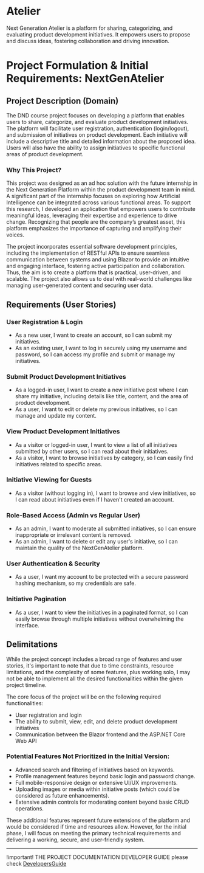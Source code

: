 # Atelier
Next Generation Atelier is a platform for sharing, categorizing, and evaluating product development initiatives. It empowers users to propose and discuss ideas, fostering collaboration and driving innovation.

# Project Formulation & Initial Requirements: NextGenAtelier

## Project Description (Domain)

The DND course project focuses on developing a platform that enables users to share, categorize, and evaluate product development initiatives. The platform will facilitate user registration, authentication (login/logout), and submission of initiatives on product development. Each initiative will include a descriptive title and detailed information about the proposed idea. Users will also have the ability to assign initiatives to specific functional areas of product development.

### Why This Project?

This project was designed as an ad hoc solution with the future internship in the Next Generation Platform within the product development team in mind. A significant part of the internship focuses on exploring how Artificial Intelligence can be integrated across various functional areas. To support this research, I developed an application that empowers users to contribute meaningful ideas, leveraging their expertise and experience to drive change. Recognizing that people are the company’s greatest asset, this platform emphasizes the importance of capturing and amplifying their voices.

The project incorporates essential software development principles, including the implementation of RESTful APIs to ensure seamless communication between systems and using Blazor to provide an intuitive and engaging interface, fostering active participation and collaboration. Thus, the aim is to create a platform that is practical, user-driven, and scalable. The project also allows us to deal with real-world challenges like managing user-generated content and securing user data.

## Requirements (User Stories)

### User Registration & Login

- As a new user, I want to create an account, so I can submit my initiatives.
- As an existing user, I want to log in securely using my username and password, so I can access my profile and submit or manage my initiatives.

### Submit Product Development Initiatives

- As a logged-in user, I want to create a new initiative post where I can share my initiative, including details like title, content, and the area of product development.
- As a user, I want to edit or delete my previous initiatives, so I can manage and update my content.

### View Product Development Initiatives

- As a visitor or logged-in user, I want to view a list of all initiatives submitted by other users, so I can read about their initiatives.
- As a visitor, I want to browse initiatives by category, so I can easily find initiatives related to specific areas.

### Initiative Viewing for Guests

- As a visitor (without logging in), I want to browse and view initiatives, so I can read about initiatives even if I haven't created an account.

### Role-Based Access (Admin vs Regular User)

- As an admin, I want to moderate all submitted initiatives, so I can ensure inappropriate or irrelevant content is removed.
- As an admin, I want to delete or edit any user's initiative, so I can maintain the quality of the NextGenAtelier platform.

### User Authentication & Security

- As a user, I want my account to be protected with a secure password hashing mechanism, so my credentials are safe.

### Initiative Pagination

- As a user, I want to view the initiatives in a paginated format, so I can easily browse through multiple initiatives without overwhelming the interface.

## Delimitations

While the project concept includes a broad range of features and user stories, it's important to note that due to time constraints, resource limitations, and the complexity of some features, plus working solo, I may not be able to implement all the desired functionalities within the given project timeline.

The core focus of the project will be on the following required functionalities:
- User registration and login
- The ability to submit, view, edit, and delete product development initiatives
- Communication between the Blazor frontend and the ASP.NET Core Web API

### Potential Features Not Prioritized in the Initial Version:

- Advanced search and filtering of initiatives based on keywords.
- Profile management features beyond basic login and password change.
- Full mobile-responsive design or extensive UI/UX improvements.
- Uploading images or media within initiative posts (which could be considered as future enhancements).
- Extensive admin controls for moderating content beyond basic CRUD operations.

These additional features represent future extensions of the platform and would be considered if time and resources allow. However, for the initial phase, I will focus on meeting the primary technical requirements and delivering a working, secure, and user-friendly system.

---

!important! THE PROJECT DOCUMENTATION DEVELOPER GUIDE please check [DevelopersGuide](./DevelopersGuide.pdf)

